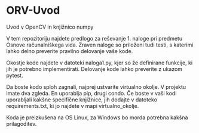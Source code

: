 # ORV-Uvod
Uvod v OpenCV in knjižnico numpy

V tem repozitoriju najdete predlogo za reševanje 1. naloge pri predmetu Osnove računalniškega vida.
Zraven naloge so priloženi tudi testi, s katerimi lahko delno preverite pravilno delovanje vaše kode. 

Okostje kode najdete v datoteki naloga1.py, kjer so že definirane funkcije, ki jih je potrebno implementirati. Delovanje kode lahko preverite z ukazom pytest.

Da boste kodo sploh zagnali, najprej ustvarite virtualno okolje. V projektu imate dva zgleda. En uporablja pip, drugi condo. Če boste v vaši kodi uporabljali kakšne specifične knjižnice, jih dodajte v datoteko requirements.txt, ki jo najdete v mapi virtualno_okolje. 

Koda je preizkušena na OS Linux, za Windows bo morda potrebna kakšna prilagoditev.

